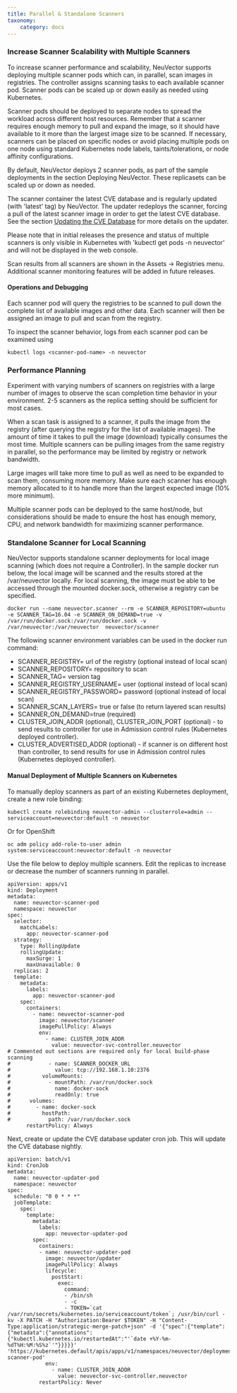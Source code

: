 ```yaml
---
title: Parallel & Standalone Scanners
taxonomy:
    category: docs
---
```


### Increase Scanner Scalability with Multiple Scanners
To increase scanner performance and scalability, NeuVector supports deploying multiple scanner pods which can, in parallel, scan images in registries. The controller assigns scanning tasks to each available scanner pod. Scanner pods can be scaled up or down easily as needed using Kubernetes.

Scanner pods should be deployed to separate nodes to spread the workload across different host resources. Remember that a scanner requires enough memory to pull and expand the image, so it should have available to it more than the largest image size to be scanned. If necessary, scanners can be placed on specific nodes or avoid placing multiple pods on one node using standard Kubernetes node labels, taints/tolerations, or node affinity configurations.

By default, NeuVector deploys 2 scanner pods, as part of the sample deployments in the section Deploying NeuVector. These replicasets can be scaled up or down as needed.

The scanner container the latest CVE database and is regularly updated (with 'latest' tag) by NeuVector. The updater redeploys the scanner, forcing a pull of the latest scanner image in order to get the latest CVE database. See the section [Updating the CVE Database](/scanning/updating) for more details on the updater.

Please note that in initial releases the presence and status of multiple scanners is only visible in Kubernetes with 'kubectl get pods -n neuvector' and will not be displayed in the web console. 

Scan results from all scanners are shown in the Assets -> Registries menu. Additional scanner monitoring features will be added in future releases.

#### Operations and Debugging
Each scanner pod will query the registries to be scanned to pull down the complete list of available images and other data. Each scanner will then be assigned an image to pull and scan from the registry.

To inspect the scanner behavior, logs from each scanner pod can be examined using
```
kubectl logs <scanner-pod-name> -n neuvector
```

### Performance Planning
Experiment with varying numbers of scanners on registries with a large number of images to observe the scan completion time behavior in your environment. 2-5 scanners as the replica setting should be sufficient for most cases.

When a scan task is assigned to a scanner, it pulls the image from the registry (after querying the registry for the list of available images). The amount of time it takes to pull the image (download) typically consumes the most time. Multiple scanners can be pulling images from the same registry in parallel, so the performance may be limited by registry or network bandwidth.

Large images will take more time to pull as well as need to be expanded to scan them, consuming more memory. Make sure each scanner has enough memory allocated to it to handle more than the largest expected image (10% more minimum).

Multiple scanner pods can be deployed to the same host/node, but considerations should be made to ensure the host has enough memory, CPU, and network bandwidth for maximizing scanner performance.

### Standalone Scanner for Local Scanning
NeuVector supports standalone scanner deployments for local image scanning (which does not require a Controller). In the sample docker run below, the local image will be scanned and the results stored at the /var/neuvector locally. For local scanning, the image must be able to be accessed through the mounted docker.sock, otherwise a registry can be specified.

```
docker run --name neuvector.scanner --rm -e SCANNER_REPOSITORY=ubuntu -e SCANNER_TAG=16.04 -e SCANNER_ON_DEMAND=true -v /var/run/docker.sock:/var/run/docker.sock -v /var/neuvector:/var/neuvector  neuvector/scanner
```
The following scanner environment variables can be used in the docker run command: 

- SCANNER_REGISTRY= url of the registry (optional instead of local scan)
- SCANNER_REPOSITORY= repository to scan
- SCANNER_TAG= version tag
- SCANNER_REGISTRY_USERNAME= user (optional instead of local scan)
- SCANNER_REGISTRY_PASSWORD= password (optional instead of local scan)
- SCANNER_SCAN_LAYERS= true or false (to return layered scan results)
- SCANNER_ON_DEMAND=true (required)
- CLUSTER_JOIN_ADDR (optional), CLUSTER_JOIN_PORT (optional) - to send results to controller for use in Admission control rules (Kubernetes deployed controller).
- CLUSTER_ADVERTISED_ADDR (optional) - if scanner is on different host than controller, to send results for use in Admission control rules (Kubernetes deployed controller).

#### Manual Deployment of Multiple Scanners on Kubernetes
To manually deploy scanners as part of an existing Kubernetes deployment, create a new role binding:

```
kubectl create rolebinding neuvector-admin --clusterrole=admin --serviceaccount=neuvector:default -n neuvector
```

Or for OpenShift
```
oc adm policy add-role-to-user admin system:serviceaccount:neuvector:default -n neuvector
```

Use the file below to deploy multiple scanners. Edit the replicas to increase or decrease the number of scanners running in parallel.
```
apiVersion: apps/v1
kind: Deployment
metadata:
  name: neuvector-scanner-pod
  namespace: neuvector
spec:
  selector:
    matchLabels:
      app: neuvector-scanner-pod
  strategy:
    type: RollingUpdate
    rollingUpdate:
      maxSurge: 1
      maxUnavailable: 0
  replicas: 2
  template:
    metadata:
      labels:
        app: neuvector-scanner-pod
    spec:
      containers:
        - name: neuvector-scanner-pod
          image: neuvector/scanner
          imagePullPolicy: Always
          env:
            - name: CLUSTER_JOIN_ADDR
              value: neuvector-svc-controller.neuvector
# Commented out sections are required only for local build-phase scanning
#            - name: SCANNER_DOCKER_URL
#              value: tcp://192.168.1.10:2376
#          volumeMounts:
#            - mountPath: /var/run/docker.sock
#              name: docker-sock
#              readOnly: true
#      volumes:
#        - name: docker-sock
#          hostPath:
#            path: /var/run/docker.sock
      restartPolicy: Always
```

Next, create or update the CVE database updater cron job. This will update the CVE database nightly.

```
apiVersion: batch/v1
kind: CronJob
metadata:
  name: neuvector-updater-pod
  namespace: neuvector
spec:
  schedule: "0 0 * * *"
  jobTemplate:
    spec:
      template:
        metadata:
          labels:
            app: neuvector-updater-pod
        spec:
          containers:
          - name: neuvector-updater-pod
            image: neuvector/updater
            imagePullPolicy: Always
            lifecycle:
              postStart:
                exec:
                  command:
                  - /bin/sh
                  - -c
                  - TOKEN=`cat /var/run/secrets/kubernetes.io/serviceaccount/token`; /usr/bin/curl -kv -X PATCH -H "Authorization:Bearer $TOKEN" -H "Content-Type:application/strategic-merge-patch+json" -d '{"spec":{"template":{"metadata":{"annotations":{"kubectl.kubernetes.io/restartedAt":"'`date +%Y-%m-%dT%H:%M:%S%z`'"}}}}}' 'https://kubernetes.default/apis/apps/v1/namespaces/neuvector/deployments/neuvector-scanner-pod'
            env:
              - name: CLUSTER_JOIN_ADDR
                value: neuvector-svc-controller.neuvector
          restartPolicy: Never
```
